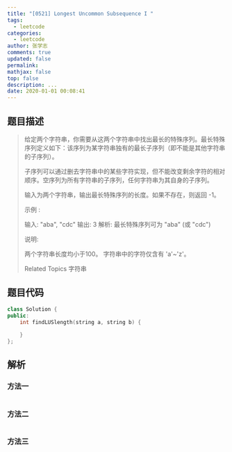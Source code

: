 ```yaml
---
title: "[0521] Longest Uncommon Subsequence I "
tags:
  - leetcode
categories:
  - leetcode
author: 张学志
comments: true
updated: false
permalink:
mathjax: false
top: false
description: ...
date: 2020-01-01 00:08:41
---
```


## 题目描述

> 给定两个字符串，你需要从这两个字符串中找出最长的特殊序列。最长特殊序列定义如下：该序列为某字符串独有的最长子序列（即不能是其他字符串的子序列）。 
> 
> 子序列可以通过删去字符串中的某些字符实现，但不能改变剩余字符的相对顺序。空序列为所有字符串的子序列，任何字符串为其自身的子序列。 
> 
> 输入为两个字符串，输出最长特殊序列的长度。如果不存在，则返回 -1。 
> 
> 示例 : 
> 
> 输入: "aba", "cdc"
> 输出: 3
> 解析: 最长特殊序列可为 "aba" (或 "cdc")
> 
> 
> 说明: 
> 
> 
> 两个字符串长度均小于100。 
> 字符串中的字符仅含有 'a'~'z'。 
> 
> Related Topics 字符串

## 题目代码

```cpp
class Solution {
public:
    int findLUSlength(string a, string b) {
        
    }
};
```

## 解析

### 方法一

```cpp

```

### 方法二

```cpp

```

### 方法三

```cpp

```

